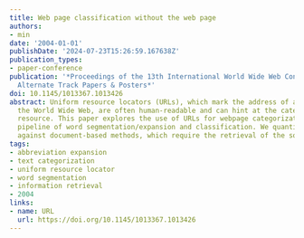 ```yaml
---
title: Web page classification without the web page
authors:
- min
date: '2004-01-01'
publishDate: '2024-07-23T15:26:59.167638Z'
publication_types:
- paper-conference
publication: '*Proceedings of the 13th International World Wide Web Conference on
  Alternate Track Papers & Posters*'
doi: 10.1145/1013367.1013426
abstract: Uniform resource locators (URLs), which mark the address of a resource on
  the World Wide Web, are often human-readable and can hint at the category of the
  resource. This paper explores the use of URLs for webpage categorization via a two-phase
  pipeline of word segmentation/expansion and classification. We quantify its performance
  against document-based methods, which require the retrieval of the source document.
tags:
- abbreviation expansion
- text categorization
- uniform resource locator
- word segmentation
- information retrieval
- 2004
links:
- name: URL
  url: https://doi.org/10.1145/1013367.1013426
---
```


